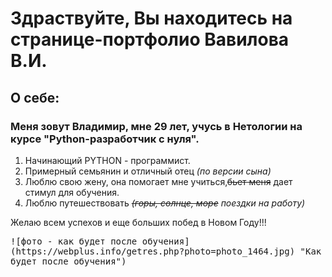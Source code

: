 # Здраствуйте, Вы находитесь на странице-портфолио Вавилова В.И.
## О себе:
### Меня зовут Владимир, мне 29 лет, учусь в Нетологии на курсе "Python-разработчик с нуля".
   1. Начинающий PYTHON - программист.
   2. Примерный семьянин и отличный отец *(по версии сына)*
   3. Люблю свою жену, она помогает мне учиться,~~бьет меня~~ дает стимул для обучения.
   4. Люблю путешествовать *~~(горы, солнце, море~~ поездки на работу)*
   
   Желаю всем успехов и еще больших побед в Новом Году!!!
   
   <kbd>
   ![фото - как будет после обучения] (https://webplus.info/getres.php?photo=photo_1464.jpg) "Как будет после обучения")
    </kbd>
    
